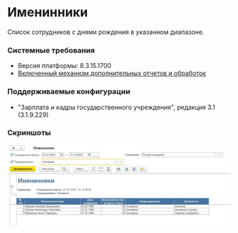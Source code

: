 # Именинники

Список сотрудников с днями рождения в указанном диапазоне.

### Системные требования
- Версия платформы: 8.3.15.1700
- [Включенный механизм дополнительных отчетов и обработок](https://its.1c.ru/db/bsp303doc#content:1865:hdoc)

### Поддерживаемые конфигурации
- "Зарплата и кадры государственного учреждения", редакция 3.1 (3.1.9.229)

### Скриншоты
![Первая страница](screenshot.jpg)